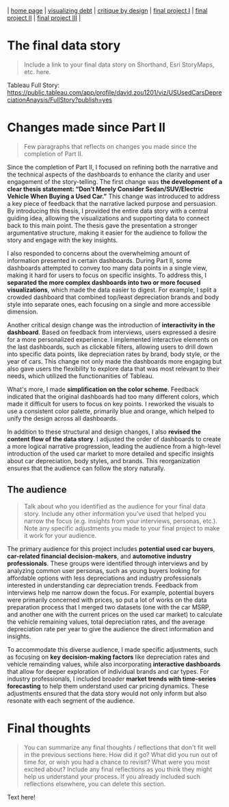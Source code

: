 | [home page](https://cmustudent.github.io/tswd-portfolio-templates/) | [visualizing debt](visualizing-government-debt) | [critique by design](critique-by-design) | [final project I](final-project-part-one) | [final project II](final-project-part-two) | [final project III](final-project-part-three) |

# The final data story
> Include a link to your final data story on Shorthand, Esri StoryMaps, etc. here. 

Tableau Full Story: https://public.tableau.com/app/profile/david.zou1201/viz/USUsedCarsDepreciationAnaysis/FullStory?publish=yes

# Changes made since Part II
>  Few paragraphs that reflects on changes you made since the completion of Part II.

Since the completion of Part II, I focused on refining both the narrative and the technical aspects of the dashboards to enhance the clarity and user engagement of the story-telling. The first change was **the development of a clear thesis statement: “Don’t Merely Consider Sedan/SUV/Electric Vehicle When Buying a Used Car.”** This change was introduced to address a key piece of feedback that the narrative lacked purpose and persuasion. By introducing this thesis, I provided the entire data story with a central guiding idea, allowing the visualizations and supporting data to connect back to this main point. The thesis gave the presentation a stronger argumentative structure, making it easier for the audience to follow the story and engage with the key insights.

I also responded to concerns about the overwhelming amount of information presented in certain dashboards. During Part II, some dashboards attempted to convey too many data points in a single view, making it hard for users to focus on specific insights. To address this, I **separated the more complex dashboards into two or more focused visualizations**, which made the data easier to digest. For example, I split a crowded dashboard that combined top/least depreciation brands and body style into separate ones, each focusing on a single and more accessible dimension.

Another critical design change was the introduction of **interactivity in the dashboard**. Based on feedback from interviews, users expressed a desire for a more personalized experience. I implemented interactive elements on the last dashboards, such as clickable filters, allowing users to drill down into specific data points, like depreciation rates by brand, body style, or the year of cars. This change not only made the dashboards more engaging but also gave users the flexibility to explore data that was most relevant to their needs, which utilized the functionanities of Tableau.

What's more, I made **simplification on the color scheme**. Feedback indicated that the original dashboards had too many different colors, which made it difficult for users to focus on key points. I reworked the visuals to use a consistent color palette, primarily blue and orange, which helped to unify the design across all dashboards.

In addition to these structural and design changes, I also **revised the content flow of the data story**. I adjusted the order of dashboards to create a more logical narrative progression, leading the audience from a high-level introduction of the used car market to more detailed and specific insights about car depreciation, body styles, and brands. This reorganization ensures that the audience can follow the story naturally.

## The audience
> Talk about who you identified as the audience for your final data story.  Include any other information you've used that helped you narrow the focus (e.g. insights from your interviews, personas, etc.).  Note any specific adjustments you made to your final project to make it work for your audience.

The primary audience for this project includes **potential used car buyers**, **car-related financial decision-makers**, and **automotive industry professionals**. These groups were identified through interviews and by analyzing common user personas, such as young buyers looking for affordable options with less depreciations and industry professionals interested in understanding car depreciation trends. Feedback from interviews help me narrow down the focus. For example, potential buyers were primarily concerned with prices, so put a lot of works on the data preparation process that I merged two datasets (one with the car MSRP, and another one with the current prices on the used car market) to calculate the vehicle remaining values, total depreciation rates, and the average depreciation rate per year to give the audience the direct information and insights.

To accommodate this diverse audience, I made specific adjustments, such as focusing on **key decision-making factors** like depreciation rates and vehicle remainding values, while also incorporating **interactive dashboards** that allow for deeper exploration of individual brands and car types. For industry professionals, I included broader **market trends with time-series forecasting** to help them understand used car pricing dynamics. These adjustments ensured that the data story would not only inform but also resonate with each segment of the audience.

# Final thoughts
> You can summarize any final thoughts / reflections that don't fit well in the previous sections here.  How did it go?  What did you run out of time for, or wish you had a chance to revisit?  What were you most excited about?  Include any final reflections as you think they might help us understand your process.  If you already included such reflections elsewhere, you can delete this section. 

Text here!
